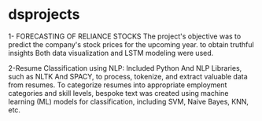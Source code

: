# dsprojects

1- FORECASTING OF RELIANCE STOCKS
The project's objective was to predict the company's stock prices 
for the upcoming year.
to obtain truthful insights Both data visualization and LSTM modeling were used.

2-Resume Classification using NLP:
Included Python And NLP Libraries, such as NLTK And SPACY,
 to process, tokenize, and extract valuable data from  resumes.
To categorize resumes into appropriate employment categories and skill levels, bespoke text was created using 
machine learning (ML) models for classification, including SVM, Naive Bayes, KNN, etc.
